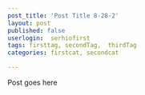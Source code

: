 ```yaml
---
post_title: 'Post Title 8-28-2'
layout: post
published: false
userlogin:  serhiofirst
tags: firsttag, secondTag,  thirdTag
categories: firstcat, secondcat

---
```

Post goes here
